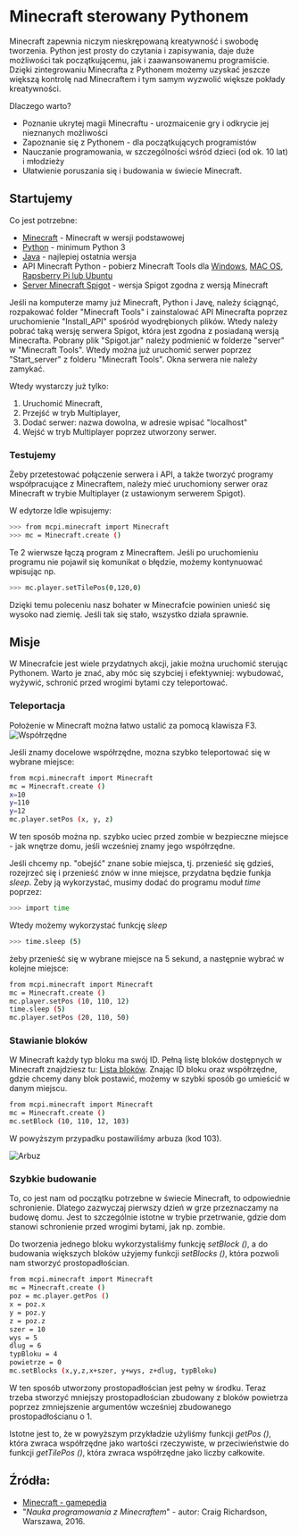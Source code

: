 # Minecraft sterowany Pythonem

Minecraft zapewnia niczym nieskrępowaną kreatywność i swobodę tworzenia. Python jest prosty do czytania i zapisywania, daje duże możliwości tak początkującemu, jak i zaawansowanemu programiście. Dzięki zintegrowaniu Minecrafta z Pythonem możemy uzyskać jeszcze większą kontrolę nad Minecraftem i tym samym wyzwolić większe pokłady kreatywności.


Dlaczego warto?

  - Poznanie ukrytej magii Minecraftu - urozmaicenie gry i odkrycie jej nieznanych możliwości
  - Zapoznanie się z Pythonem - dla początkujących programistów
  - Nauczanie programowania, w szczególności wśród dzieci (od ok. 10 lat) i młodzieży
  - Ułatwienie poruszania się i budowania w świecie Minecraft.

## Startujemy

Co jest potrzebne:
  - [Minecraft] - Minecraft w wersji podstawowej
  - [Python] - minimum Python 3
  - [Java] - najlepiej ostatnia wersja
  - API Minecraft Python - pobierz  Minecraft Tools dla [Windows], [MAC OS], [Rapsberry Pi lub Ubuntu]
  - [Server Minecraft Spigot] - wersja Spigot zgodna z wersją Minecraft

Jeśli na komputerze mamy już Minecraft, Python i Javę, należy ściągnąć, rozpakować folder "Minecraft Tools" i zainstalować API Minecrafta poprzez uruchomienie "Install_API" spośród wyodrębionych plików. Wtedy należy pobrać taką wersję serwera Spigot, która jest zgodna z posiadaną wersją Minecrafta. Pobrany plik "Spigot.jar" należy podmienić w folderze "server" w "Minecraft Tools". Wtedy można już uruchomić serwer poprzez "Start_server" z folderu "Minecraft Tools". Okna serwera nie należy zamykać.

Wtedy wystarczy już tylko:
1) Uruchomić Minecraft, 
2) Przejść w tryb Multiplayer,
3) Dodać serwer: nazwa dowolna, w adresie wpisać "localhost"
4) Wejść w tryb Multiplayer poprzez utworzony serwer.

### Testujemy

Żeby przetestować połączenie serwera i API, a także tworzyć programy współpracujące z Minecraftem, należy mieć uruchomiony serwer oraz Minecraft w trybie Multiplayer (z ustawionym serwerem Spigot).

W edytorze Idle wpisujemy:
```sh
>>> from mcpi.minecraft import Minecraft
>>> mc = Minecraft.create ()
```
Te 2 wierwsze łączą program z Minecraftem. Jeśli po uruchomieniu programu nie pojawił się komunikat o błędzie, możemy kontynuować wpisując np.

```sh
>>> mc.player.setTilePos(0,120,0)
```
Dzięki temu poleceniu nasz bohater w Minecrafcie powinien unieść się wysoko nad ziemię. Jeśli tak się stało, wszystko działa sprawnie.

## Misje

W Minecrafcie jest wiele przydatnych akcji, jakie można uruchomić sterując Pythonem. Warto je znać, aby móc się szybciej i efektywniej: wybudować, wyżywić, schronić przed wrogimi bytami czy teleportować.

### Teleportacja

Położenie w Minecraft można łatwo ustalić za pomocą klawisza F3.
![Współrzędne](https://www.dropbox.com/s/xqnk18iqa0xz4xa/Wsp%C3%B3%C5%82rz%C4%99dne.png?dl=0)

Jeśli znamy docelowe współrzędne, mozna szybko teleportować się w wybrane miejsce:

```sh
from mcpi.minecraft import Minecraft
mc = Minecraft.create ()
x=10
y=110
y=12
mc.player.setPos (x, y, z)
```

W ten sposób można np. szybko uciec przed zombie w bezpieczne miejsce - jak wnętrze domu, jeśli wcześniej znamy jego współrzędne.

Jeśli chcemy np. "obejść" znane sobie miejsca, tj. przenieść się gdzieś, rozejrzeć się i przenieść znów w inne miejsce, przydatna będzie funkja *sleep*. Żeby ją wykorzystać, musimy dodać do programu moduł *time* poprzez:

```sh
>>> import time
```

Wtedy możemy wykorzystać funkcję *sleep*
```sh
>>> time.sleep (5)
```
żeby przenieść się w wybrane miejsce na 5 sekund, a następnie wybrać w kolejne miejsce:
```sh
from mcpi.minecraft import Minecraft
mc = Minecraft.create ()
mc.player.setPos (10, 110, 12)
time.sleep (5)
mc.player.setPos (20, 110, 50)
```

### Stawianie bloków

W Minecraft każdy typ bloku ma swój ID. Pełną listę bloków dostępnych w Minecraft znajdziesz tu: [Lista bloków]. Znając ID bloku oraz współrzędne, gdzie chcemy dany blok postawić, możemy w szybki sposób go umieścić w danym miejscu.

```sh
from mcpi.minecraft import Minecraft
mc = Minecraft.create ()
mc.setBlock (10, 110, 12, 103)
```
W powyższym przypadku postawiliśmy arbuza (kod 103). 

![Arbuz](https://www.dropbox.com/s/vczz6ifydtph7cu/Arbuz.png?dl=0)

### Szybkie budowanie

To, co jest nam od początku potrzebne w świecie Minecraft, to odpowiednie schronienie. Dlatego zazwyczaj pierwszy dzień w grze przeznaczamy na budowę domu. Jest to szczególnie istotne w trybie przetrwanie, gdzie dom stanowi schronienie przed wrogimi bytami, jak np. zombie.

Do tworzenia jednego bloku wykorzystaliśmy funkcję *setBlock ()*, a do budowania większych bloków użyjemy funkcji *setBlocks ()*, która pozwoli nam stworzyć prostopadłościan.

```sh
from mcpi.minecraft import Minecraft
mc = Minecraft.create ()
poz = mc.player.getPos ()
x = poz.x
y = poz.y
z = poz.z
szer = 10
wys = 5
dlug = 6
typBloku = 4
powietrze = 0
mc.setBlocks (x,y,z,x+szer, y+wys, z+dlug, typBloku)
```

W ten sposób utworzony prostopadłościan jest pełny w środku. Teraz trzeba stworzyć mniejszy prostopadłościan zbudowany z bloków powietrza poprzez zmniejszenie argumentów wcześniej zbudowanego prostopadłościanu o 1. 

Istotne jest to, że w powyższym przykładzie użyliśmy funkcji *getPos ()*, która zwraca współrzędne jako wartości rzeczywiste, w przeciwieństwie do funkcji *getTilePos ()*, która zwraca współrzędne jako liczby całkowite. 

## Źródła:
  -   [Minecraft - gamepedia]
  -   "*Nauka programowania z Minecraftem*" - autor: Craig Richardson, Warszawa, 2016.


   [Minecraft]: <[https://minecraft.net/en-us/download/]>
   [Python]: <https://www.python.org/downloads/>
   [Java]: <https://www.java.com/en/download/>
   [Windows]: <https://sourceforge.net/projects/python-with-minecraft-windows/>
   [MAC OS]: <https://sourceforge.net/projects/python-with-minecraft-mac/files/?source=navbar>
   [Rapsberry Pi lub Ubuntu]: <https://github.com/py3minepi/py3minepi>
   [Rapsberry Juice]: <https://dev.bukkit.org/projects/raspberryjuice>
   [Server Minecraft Spigot]: <https://getbukkit.org/spigot>
   [Lista bloków]: <http://minecraft-pl.gamepedia.com/Warto%C5%9Bci_danych>
   [Minecraft - gamepedia]: <http://minecraft-pl.gamepedia.com/Warto%C5%9Bci_danych>
